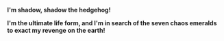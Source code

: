 <b>I'm shadow, shadow the hedgehog!<b>
 
<span><p><textreed>I'm the ultimate life form, and I'm in search of the seven chaos emeralds to exact my revenge on the earth!<textreed><p><span>
